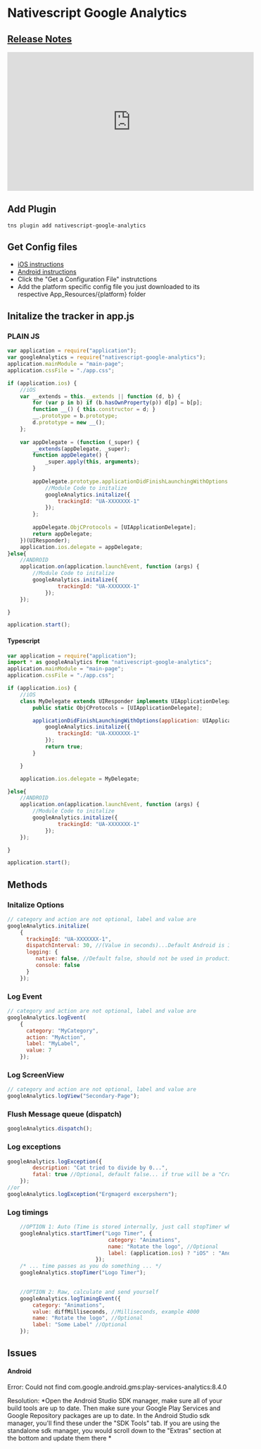# Nativescript Google Analytics #
## [Release Notes](https://github.com/sitefinitysteve/nativescript-googleanalytics) ##
<iframe width="560" height="315" src="https://www.youtube.com/embed/5xIlbvT7j2g" frameborder="0" allowfullscreen></iframe>

## Add Plugin ##
```
tns plugin add nativescript-google-analytics 
```

## Get Config files ##
* [iOS instructions](https://developers.google.com/analytics/devguides/collection/ios/v3/#initialize-analytics-for-your-app)
* [Android instructions](https://developers.google.com/analytics/devguides/collection/android/v4/#add-screen-tracking)
* Click the "Get a Configuration File" instrutctions
* Add the platform specific config file you just downloaded to its respective App_Resources/{platform} folder

## Initalize the tracker in app.js ##
### PLAIN JS ###
``` js
var application = require("application");
var googleAnalytics = require("nativescript-google-analytics");
application.mainModule = "main-page";
application.cssFile = "./app.css";

if (application.ios) {
    //iOS
    var __extends = this.__extends || function (d, b) {
        for (var p in b) if (b.hasOwnProperty(p)) d[p] = b[p];
        function __() { this.constructor = d; }
        __.prototype = b.prototype;
        d.prototype = new __();
    };
    
    var appDelegate = (function (_super) {
        __extends(appDelegate, _super);
        function appDelegate() {
            _super.apply(this, arguments);
        }
        
        appDelegate.prototype.applicationDidFinishLaunchingWithOptions = function (application, launchOptions) {
            //Module Code to initalize
            googleAnalytics.initalize({
                trackingId: "UA-XXXXXXX-1"
            });
        };
        
        appDelegate.ObjCProtocols = [UIApplicationDelegate];
        return appDelegate;
    })(UIResponder);
    application.ios.delegate = appDelegate;
}else{
    //ANDROID
    application.on(application.launchEvent, function (args) {
        //Module Code to initalize
        googleAnalytics.initalize({
                trackingId: "UA-XXXXXXX-1"
            });
    });

}

application.start();

```

#### Typescript ###
```js
var application = require("application");
import * as googleAnalytics from "nativescript-google-analytics";
application.mainModule = "main-page";
application.cssFile = "./app.css";

if (application.ios) {
    //iOS
    class MyDelegate extends UIResponder implements UIApplicationDelegate {
        public static ObjCProtocols = [UIApplicationDelegate];

        applicationDidFinishLaunchingWithOptions(application: UIApplication, launchOptions: NSDictionary): boolean {
            googleAnalytics.initalize({
                trackingId: "UA-XXXXXXX-1"
            });
            return true;
        }

    }

    application.ios.delegate = MyDelegate;

}else{
    //ANDROID
    application.on(application.launchEvent, function (args) {
        //Module Code to initalize
        googleAnalytics.initalize({
                trackingId: "UA-XXXXXXX-1"
            });
    });

}

application.start();


```

## Methods ##
### Initalize Options ###
``` js
// category and action are not optional, label and value are
googleAnalytics.initalize(
    {
      trackingId: "UA-XXXXXXX-1",
      dispatchInterval: 30, //(Value in seconds)...Default Android is 30 minutes, default iOS is 2 minutes (120 seconds).  Disable by setting to 0.
      logging: {
         native: false, //Default false, should not be used in production
         console: false   
      }
    });
```

### Log Event ###
``` js
// category and action are not optional, label and value are
googleAnalytics.logEvent(
    {
      category: "MyCategory",
      action: "MyAction",
      label: "MyLabel",
      value: 7
    });
```

### Log ScreenView ###
``` js
// category and action are not optional, label and value are
googleAnalytics.logView("Secondary-Page");
```

### Flush Message queue (dispatch)  ###
``` js
googleAnalytics.dispatch();
```

### Log exceptions  ###
``` js
googleAnalytics.logException({
        description: "Cat tried to divide by 0...",
        fatal: true //Optional, default false... if true will be a "Crash" in GA.  False is an "Exception"
    });
//or
googleAnalytics.logException("Ergmagerd excerpshern");
```

### Log timings  ###
``` js
    //OPTION 1: Auto (Time is stored internally, just call stopTimer when you're done)
    googleAnalytics.startTimer("Logo Timer", {
                                category: "Animations",
                                name: "Rotate the logo", //Optional
                                label: (application.ios) ? "iOS" : "Android"  //Optional
                            });
    /* ... time passes as you do something ... */
    googleAnalytics.stopTimer("Logo Timer");
    

    //OPTION 2: Raw, calculate and send yourself
    googleAnalytics.logTimingEvent({
        category: "Animations",
        value: diffMilliseconds, //Milliseconds, example 4000
        name: "Rotate the logo", //Optional
        label: "Some Label" //Optional
    }); 
```

## Issues
#### Android
Error: Could not find com.google.android.gms:play-services-analytics:8.4.0

Resolution:
*Open the Android Studio SDK manager, make sure all of your build tools are up to date. Then make sure your Google Play Services and Google Repository packages are up to date. In the Android Studio sdk manager, you'll find these under the "SDK Tools" tab. If you are using the standalone sdk manager, you would scroll down to the "Extras" section at the bottom and update them there 
*
